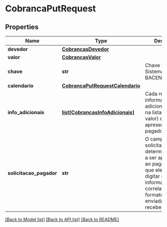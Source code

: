 # CobrancaPutRequest

## Properties

Name | Type | Description | Notes
------------ | ------------- | ------------- | -------------
**devedor** | [**CobrancasDevedor**](CobrancasDevedor.md) |  | [optional]
**valor** | [**CobrancasValor**](CobrancasValor.md) |  |
**chave** | **str** | Chave Pix do Sistema DICT - BACEN |
**calendario** | [**CobrancaPutRequestCalendario**](CobrancaPutRequestCalendario.md) |  | [optional]
**info_adicionais** | [**list[CobrancasInfoAdicionais]**](CobrancasInfoAdicionais.md) | Cada respectiva informação adicional contida na lista (nome e valor) deve ser apresentada ao pagador | [optional]
**solicitacao_pagador** | **str** | O campo solicitacaoPagador, determina um texto a ser apresentado ao pagador para que ele possa digitar uma informação correlata, em formato livre, a ser enviada ao recebedor | [optional]

[[Back to Model list]](../README.md#documentation-for-models) [[Back to API list]](../README.md#documentation-for-api-endpoints) [[Back to README]](../README.md)
